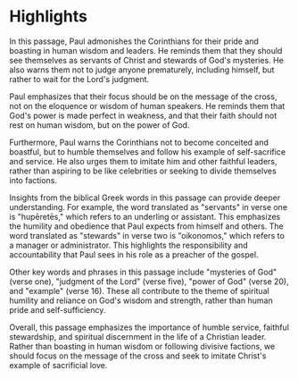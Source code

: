 # Highlights

In this passage, Paul admonishes the Corinthians for their pride and boasting in human wisdom and leaders. He reminds them that they should see themselves as servants of Christ and stewards of God's mysteries. He also warns them not to judge anyone prematurely, including himself, but rather to wait for the Lord's judgment.

Paul emphasizes that their focus should be on the message of the cross, not on the eloquence or wisdom of human speakers. He reminds them that God's power is made perfect in weakness, and that their faith should not rest on human wisdom, but on the power of God.

Furthermore, Paul warns the Corinthians not to become conceited and boastful, but to humble themselves and follow his example of self-sacrifice and service. He also urges them to imitate him and other faithful leaders, rather than aspiring to be like celebrities or seeking to divide themselves into factions.

Insights from the biblical Greek words in this passage can provide deeper understanding. For example, the word translated as "servants" in verse one is "hupēretēs," which refers to an underling or assistant. This emphasizes the humility and obedience that Paul expects from himself and others. The word translated as "stewards" in verse two is "oikonomos," which refers to a manager or administrator. This highlights the responsibility and accountability that Paul sees in his role as a preacher of the gospel.

Other key words and phrases in this passage include "mysteries of God" (verse one), "judgment of the Lord" (verse five), "power of God" (verse 20), and "example" (verse 16). These all contribute to the theme of spiritual humility and reliance on God's wisdom and strength, rather than human pride and self-sufficiency.

Overall, this passage emphasizes the importance of humble service, faithful stewardship, and spiritual discernment in the life of a Christian leader. Rather than boasting in human wisdom or following divisive factions, we should focus on the message of the cross and seek to imitate Christ's example of sacrificial love.

